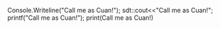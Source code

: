 Console.Writeline("Call me as Cuan!");
sdt::cout<<"Call me as Cuan!";
printf("Call me as Cuan!");
print(Call me as Cuan!)
